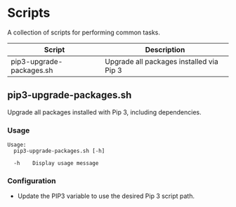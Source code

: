 # Scripts

A collection of scripts for performing common tasks.

| Script                   | Description                              |
| ------------------------ | ---------------------------------------- |
| pip3-upgrade-packages.sh | Upgrade all packages installed via Pip 3 |

## pip3-upgrade-packages.sh

Upgrade all packages installed with Pip 3, including dependencies.

### Usage

```text
Usage:
  pip3-upgrade-packages.sh [-h]

  -h    Display usage message
```

### Configuration

- Update the PIP3 variable to use the desired Pip 3 script path.
